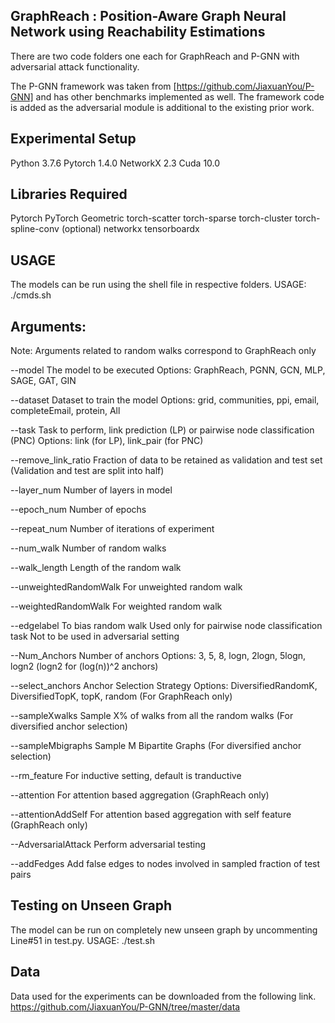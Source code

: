## GraphReach : Position-Aware Graph Neural Network using Reachability Estimations

There are two code folders one each for GraphReach and P-GNN with adversarial attack functionality.

The P-GNN framework was taken from [https://github.com/JiaxuanYou/P-GNN] and has other
benchmarks implemented as well. The framework code is added as
the adversarial module is additional to the existing prior work.


## Experimental Setup
Python 3.7.6
Pytorch 1.4.0
NetworkX 2.3
Cuda 10.0


## Libraries Required
Pytorch
PyTorch Geometric
torch-scatter
torch-sparse
torch-cluster
torch-spline-conv (optional)
networkx
tensorboardx

## USAGE
The models can be run using the shell file in respective folders.
USAGE: ./cmds.sh


## Arguments:

Note: Arguments related to random walks correspond to GraphReach only

--model
The model to be executed
Options: GraphReach, PGNN, GCN, MLP, SAGE, GAT, GIN

--dataset
Dataset to train the model
Options: grid, communities, ppi, email, completeEmail, protein, All

--task
Task to perform, link prediction (LP) or pairwise node classification (PNC)
Options: link (for LP), link_pair (for PNC)

--remove_link_ratio
Fraction of data to be retained as validation and test set
(Validation and test are split into half)

--layer_num
Number of layers in model

--epoch_num 
Number of epochs

--repeat_num
Number of iterations of experiment

--num_walk
Number of random walks

--walk_length
Length of the random walk 

--unweightedRandomWalk
For unweighted random walk

--weightedRandomWalk
For weighted random walk

--edgelabel
To bias random walk
Used only for pairwise node classification task
Not to be used in adversarial setting

--Num_Anchors
Number of anchors
Options: 3, 5, 8, logn, 2logn, 5logn, logn2
(logn2 for (log(n))^2 anchors) 

--select_anchors
Anchor Selection Strategy
Options: DiversifiedRandomK, DiversifiedTopK, topK, random
(For GraphReach only)

--sampleXwalks
Sample X% of walks from all the random walks
(For diversified anchor selection)

--sampleMbigraphs
Sample M Bipartite Graphs
(For diversified anchor selection)

--rm_feature
For inductive setting, default is tranductive

--attention
For attention based aggregation
(GraphReach only)

--attentionAddSelf
For attention based aggregation with self feature
(GraphReach only)

--AdversarialAttack
Perform adversarial testing

--addFedges
Add false edges to nodes involved in sampled fraction of test pairs


## Testing on Unseen Graph
The model can be run on completely new unseen graph by uncommenting Line#51 in test.py.
USAGE: ./test.sh


## Data

Data used for the experiments can be downloaded from the following link.
https://github.com/JiaxuanYou/P-GNN/tree/master/data
